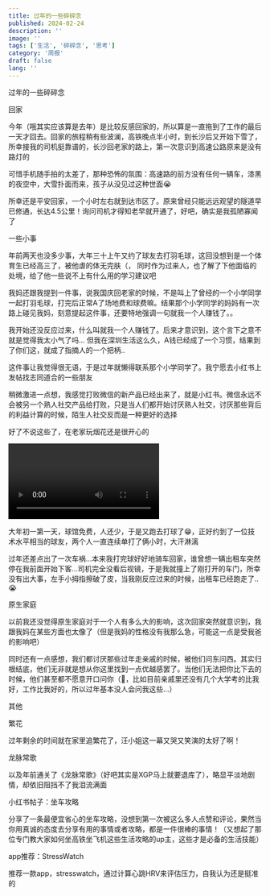 ```yaml
---
title: 过年的一些碎碎念
published: 2024-02-24
description: ''
image: ''
tags: ['生活', '碎碎念', '思考']
category: '周报'
draft: false
lang: ''
---
```

 过年的一些碎碎念

<!-- ![guonian](./attachments/QmPBSZ5RHbGxqu76EpWdLbEyu4SbYJLcAYLT4tNL4MzVfJ.png) -->


 回家

今年（哦其实应该算是去年）是比较反感回家的，所以算是一直拖到了工作的最后一天才回去。回家的旅程稍有些波澜，高铁晚点半小时，到长沙后又开始下雪了，所幸接我的司机挺靠谱的，长沙回老家的路上，第一次意识到高速公路原来是没有路灯的

可惜手机随手拍的太差了，那种恐怖的氛围：高速路的前方没有任何一辆车，漆黑的夜空中，大雪扑面而来，孩子从没见过这种世面😭



<!-- ![Untitled](./attachments/QmbgHmD3iuZNakYbDnNG1UwZ1WsFkKAsN1NkrKWwFivvJQ.jpeg) -->


所幸还是平安回家，一个小时左右就到达市区了。原来曾经只能远远观望的隧道早已修通，长达4.5公里！询问司机才得知老早就开通了，好吧，确实是我孤陋寡闻了

 一些小事

年前两天也没多少事，大年三十上午又约了球友去打羽毛球，这回没想到是一个体育生已经高三了，被他虐的体无完肤（， 同时作为过来人，也了解了下他面临的处境，给了他一些说不上有什么用的学习建议吧

我妈还跟我提到一件事，说我国庆回老家的时候，不是叫上了曾经的一个小学同学一起打羽毛球，打完后正常A了场地费和球费嘛。结果那个小学同学的妈妈有一次路上碰见我妈，刻意提起这件事，还要特地强调一句就我一个人赚钱了。。

我开始还没反应过来，什么叫就我一个人赚钱了。后来才意识到，这个言下之意不就是觉得我太小气了吗… 但我在深圳生活这么久，A钱已经成了一个习惯，结果到了你们这，就成了指摘人的一个把柄..

这件事让我觉得很无语，于是过年就懒得联系那个小学同学了。我宁愿去小红书上发帖找志同道合的一些朋友

稍微激进一点想，我感觉打败微信的新产品已经出来了，就是小红书。微信永远不会被另一个熟人社交产品给打败，只是当人们都开始讨厌熟人社交，讨厌那些背后的利益计算的时候，陌生人社交反而是一种更好的选择

好了不说这些了，在老家玩烟花还是很开心的


<video>
  <source src="ipfs://QmPZFzkYpYyn4JnKFp2dY1LN9WPZm6Z9gvacRoaz6ojAwJ" type="video/quicktime" />
</video>


大年初一第一天，球馆免费，人还少，于是又跑去打球了😁，正好约到了一位技术水平相当的球友，两个人一直连续单打了俩小时，大汗淋漓


<!-- ![Untitled 1](./attachments/QmPGtWVajf1xZ9JRHQ94GbQ18AFE7mV7KsQgr8DH2bQYqZ.jpeg) -->


过年还差点出了一次车祸…本来我打完球好好地骑车回家，谁曾想一辆出租车突然停在我前面开始下客…司机完全没看后视镜，于是我就撞上了刚打开的车门，所幸没有出大事，左手小拇指擦破了皮，当我刚反应过来的时候，出租车已经跑走了..😭

 原生家庭

以前我还没觉得原生家庭对于一个人有多么大的影响，这次回家突然就意识到，我跟我妈在某些方面也太像了（但是我妈的性格没有我那么急，可能这一点是受我爸的影响吧）

同时还有一点感想，我们都讨厌那些过年走亲戚的时候，被他们问东问西。其实归根结底，他们无非就是想从你这里找到一点优越感罢了。当他们无法把你比下去的时候，他们甚至都不愿意开口问你（🤣，比如目前亲戚里还没有几个大学考的比我好，工作比我好的，所以过年基本没人会问我这些…）

 其他

 繁花

过年剩余的时间就在家里追繁花了，汪小姐这一幕又哭又笑演的太好了啊！


<!-- ![Untitled 2](./attachments/QmWyPNGZjxznTueE6ANb5EMKG6JLToXpgvTdS9JwNYyjiH.jpeg) -->


 龙脉常歌

以及年前通关了《龙脉常歌》（好吧其实是XGP马上就要退库了），略显平淡地剧情，却依旧阻挡不了我泪流满面


<!-- ![Untitled 3](./attachments/QmSpTgSFV3TrmThYNWQi3P3w9vDcHTbxxn3yEEj5JwFjA1.jpeg) -->


 小红书帖子：坐车攻略

分享了一条最便宜省心的坐车攻略，没想到第一次被这么多人点赞和评论，果然当你用真诚的态度去分享有用的事情或者攻略，都是一件很棒的事情！（又想起了那位专门教大家如何坐高铁坐飞机这些生活攻略的up主，这些才是必备的生活技能）


<!-- ![Untitled 4](./attachments/QmfM7fcXZibaaAmX7uZdCnMFJgo8cwSVsVe5oWw84chWw7.jpeg) -->


 app推荐：StressWatch

推荐一款app，stresswatch，通过计算心跳HRV来评估压力，自我认为还是挺准的


<!-- ![Untitled 5](./attachments/QmTymHhSrHV22S4xZZQzvmdioPBv6u3v8voXkUSqNTy2Qv.jpeg) -->
